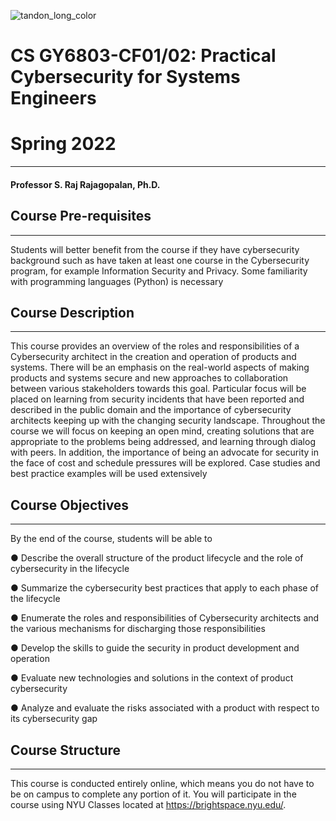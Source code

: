 ![tandon_long_color](https://user-images.githubusercontent.com/81187590/152059832-bee13e82-26af-443f-b461-66406a5c17bf.jpg)
# CS GY6803-CF01/02: Practical Cybersecurity for Systems Engineers
# Spring 2022
---------------
#### Professor S. Raj Rajagopalan, Ph.D.

## Course Pre-requisites  
---------------
Students will better benefit from the course if they have cybersecurity background such as have
taken at least one course in the Cybersecurity program, for example Information Security and
Privacy. Some familiarity with programming languages (Python) is necessary

## Course Description
---------------

This course provides an overview of the roles and responsibilities of a Cybersecurity architect in
the creation and operation of products and systems. There will be an emphasis on the
real-world aspects of making products and systems secure and new approaches to
collaboration between various stakeholders towards this goal. Particular focus will be placed on
learning from security incidents that have been reported and described in the public domain and
the importance of cybersecurity architects keeping up with the changing security landscape.
Throughout the course we will focus on keeping an open mind, creating solutions that are
appropriate to the problems being addressed, and learning through dialog with peers. In
addition, the importance of being an advocate for security in the face of cost and schedule
pressures will be explored. Case studies and best practice examples will be used extensively


## Course Objectives
---------------
By the end of the course, students will be able to

● Describe the overall structure of the product lifecycle and the role of cybersecurity in the
lifecycle

● Summarize the cybersecurity best practices that apply to each phase of the lifecycle

● Enumerate the roles and responsibilities of Cybersecurity architects and the various
mechanisms for discharging those responsibilities

● Develop the skills to guide the security in product development and operation

● Evaluate new technologies and solutions in the context of product cybersecurity

● Analyze and evaluate the risks associated with a product with respect to its cybersecurity
gap

## Course Structure 
---------------
This course is conducted entirely online, which means you do not have to be on campus to
complete any portion of it. You will participate in the course using NYU Classes located at
https://brightspace.nyu.edu/.





